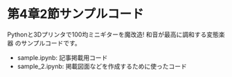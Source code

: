 # 第4章2節サンプルコード

Pythonと3Dプリンタで100均ミニギターを魔改造!
和音が最高に調和する変態楽器
のサンプルコードです。

- sample.ipynb: 記事掲載用コード 
- sample_2.ipynb: 掲載図面などを作成するために使ったコード
